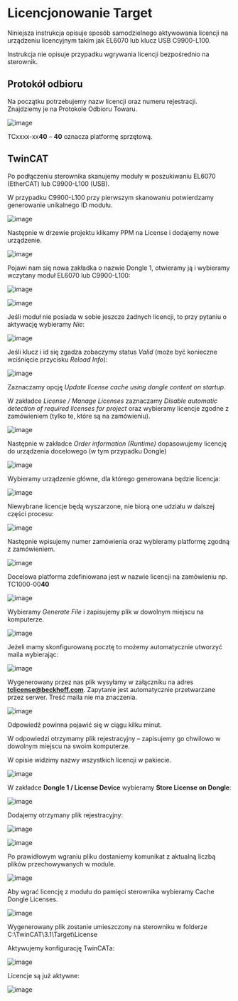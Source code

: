 # Licencjonowanie Target 

Niniejsza instrukcja opisuje sposób samodzielnego aktywowania licencji na urządzeniu licencyjnym takim jak EL6070 lub klucz USB C9900-L100.

Instrukcja nie opisuje przypadku wgrywania licencji bezpośrednio na sterownik.

## Protokół odbioru

Na początku potrzebujemy nazw licencji oraz numeru rejestracji. Znajdziemy je na Protokole Odbioru Towaru.

![image](https://github.com/BA-PL/Licencjonowanie/assets/155453679/a26da93c-804a-4619-8d4d-b0694eb14fe5)

TCxxxx-xx**40** – **40** oznacza platformę sprzętową.

## TwinCAT

Po podłączeniu sterownika skanujemy moduły w poszukiwaniu EL6070 (EtherCAT) lub C9900-L100 (USB).

W przypadku C9900-L100 przy pierwszym skanowaniu potwierdzamy generowanie unikalnego ID modułu.

![image](https://github.com/BA-PL/Licencjonowanie/assets/155453679/65c0e270-d86f-4e14-9a43-921e379a2e14)

Następnie w drzewie projektu klikamy PPM na License i dodajemy nowe urządzenie.

![image](https://github.com/BA-PL/Licencjonowanie/assets/155453679/a3d8922e-49ce-4e1c-a282-6a497549a0ca)

Pojawi nam się nowa zakładka o nazwie Dongle 1, otwieramy ją i wybieramy wczytany moduł EL6070 lub C9900-L100:

![image](https://github.com/BA-PL/Licencjonowanie/assets/155453679/81ffe3f4-c020-4761-a8ed-66aa89c434cb)

![image](https://github.com/BA-PL/Licencjonowanie/assets/155453679/4b9ddc08-6621-4145-9dae-4bded45620f5)

Jeśli moduł nie posiada w sobie jeszcze żadnych licencji, to przy pytaniu o aktywację wybieramy *Nie*:

![image](https://github.com/BA-PL/Licencjonowanie/assets/155453679/369a646c-02a1-41fc-9044-d325b84076b7)

Jeśli klucz i id się zgadza zobaczymy status *Valid* (może być konieczne wciśnięcie przycisku *Reload Info*):

![image](https://github.com/BA-PL/Licencjonowanie/assets/155453679/de689eb0-9c26-4498-b0f4-2179186137fd)

Zaznaczamy opcję *Update license cache using dongle content on startup*.

W zakładce *License / Manage Licenses* zaznaczamy *Disable automatic detection of required licenses for project* oraz wybieramy licencje zgodne z zamówieniem (tylko te, które są na zamówieniu).

![image](https://github.com/BA-PL/Licencjonowanie/assets/155453679/7ffb5261-c446-4091-a818-3d3b4ade6154)

Następnie w zakładce *Order information (Runtime)* dopasowujemy licencję do urządzenia docelowego (w tym przypadku Dongle) 

![image](https://github.com/BA-PL/Licencjonowanie/assets/155453679/92b503db-6968-4b5e-bbad-e0a525c8303b)

Wybieramy urządzenie główne, dla którego generowana będzie licencja:

![image](https://github.com/BA-PL/Licencjonowanie/assets/155453679/076560d1-8510-496f-8091-e24454b728c3)

Niewybrane licencje będą wyszarzone, nie biorą one udziału w dalszej części procesu:

![image](https://github.com/BA-PL/Licencjonowanie/assets/155453679/a9e9bfbc-a28d-450a-93fa-a3627c96f18d)

Następnie wpisujemy numer zamówienia oraz wybieramy platformę zgodną z zamówieniem.

![image](https://github.com/BA-PL/Licencjonowanie/assets/155453679/3a3ec6c0-ff18-449a-8197-4fab918529d1)

Docelowa platforma zdefiniowana jest w nazwie licencji na zamówieniu np. TC1000-00**40**

![image](https://github.com/BA-PL/Licencjonowanie/assets/155453679/de09bf99-4b04-446a-8257-2f7bd7731a48)

Wybieramy *Generate File* i zapisujemy plik w dowolnym miejscu na komputerze.

![image](https://github.com/BA-PL/Licencjonowanie/assets/155453679/63dfa565-fe13-4fad-9977-30bd29b52cb3)

Jeżeli mamy skonfigurowaną pocztę to możemy automatycznie utworzyć maila wybierając:

![image](https://github.com/BA-PL/Licencjonowanie/assets/155453679/40fd062b-ec3f-4c56-b096-ad1221f5b7e5)

Wygenerowany przez nas plik wysyłamy w załączniku na adres **tclicense@beckhoff.com**. Zapytanie jest automatycznie przetwarzane przez serwer. Treść maila nie ma znaczenia.  

![image](https://github.com/BA-PL/Licencjonowanie/assets/155453679/08a1957f-8da1-4d22-84e8-4361374eeca3)

Odpowiedź powinna pojawić się w ciągu kilku minut.

W odpowiedzi otrzymamy plik rejestracyjny – zapisujemy go chwilowo w dowolnym miejscu na swoim komputerze.

W opisie widzimy nazwy wszystkich licencji w pakiecie.

![image](https://github.com/BA-PL/Licencjonowanie/assets/155453679/74576fe2-e246-40c0-b2b5-5846fd122564)

W zakładce **Dongle 1 / License Device** wybieramy **Store License on Dongle**:

![image](https://github.com/BA-PL/Licencjonowanie/assets/155453679/04e14882-4f51-49eb-b1dc-4cc965c631af)

Dodajemy otrzymany plik rejestracyjny:

![image](https://github.com/BA-PL/Licencjonowanie/assets/155453679/1c0cc080-2bf4-4422-984d-3cc0e5162fc3)

![image](https://github.com/BA-PL/Licencjonowanie/assets/155453679/04c3a425-842b-46b3-aced-c90a1a4c05f1)

Po prawidłowym wgraniu pliku dostaniemy komunikat z aktualną liczbą plików przechowywanych w module.

![image](https://github.com/BA-PL/Licencjonowanie/assets/155453679/e50e71c4-894c-47a6-be35-2f344f9d0d27)

Aby wgrać licencję z modułu do pamięci sterownika wybieramy Cache Dongle Licenses.

![image](https://github.com/BA-PL/Licencjonowanie/assets/155453679/c1bf3daa-1468-4b17-b8e4-c2c9cc603185)

Wygenerowany plik zostanie umieszczony na sterowniku w folderze C:\TwinCAT\3.1\Target\License

Aktywujemy konfigurację TwinCATa:

![image](https://github.com/BA-PL/Licencjonowanie/assets/155453679/9dea9360-7c1c-4cda-a18e-e10a7cdbe3e4)

Licencje są już aktywne:

![image](https://github.com/BA-PL/Licencjonowanie/assets/155453679/795b434a-0d94-49d8-9969-151f1ed998d0)











